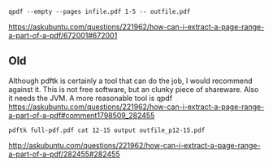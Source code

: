 `qpdf --empty --pages infile.pdf 1-5 -- outfile.pdf`

<https://askubuntu.com/questions/221962/how-can-i-extract-a-page-range-a-part-of-a-pdf/672001#672001>

## Old

Although pdftk is certainly a tool that can do the job, I would recommend against it. This is not free software, but an clunky piece of shareware. Also it needs the JVM. A more reasonable tool is qpdf <https://askubuntu.com/questions/221962/how-can-i-extract-a-page-range-a-part-of-a-pdf#comment1798509_282455>

`pdftk full-pdf.pdf cat 12-15 output outfile_p12-15.pdf`

<http://askubuntu.com/questions/221962/how-can-i-extract-a-page-range-a-part-of-a-pdf/282455#282455>
